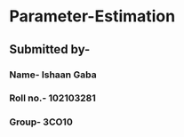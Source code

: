 # Parameter-Estimation

## Submitted by-

### Name- Ishaan Gaba

### Roll no.- 102103281

### Group- 3CO10
